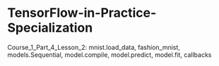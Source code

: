 # TensorFlow-in-Practice-Specialization
Course_1_Part_4_Lesson_2: mnist.load_data, fashion_mnist, models.Sequential, model.compile, model.predict, model.fit, callbacks

